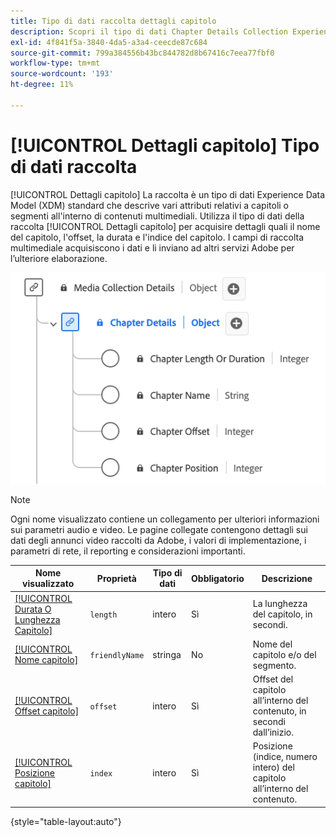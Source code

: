 ```yaml
---
title: Tipo di dati raccolta dettagli capitolo
description: Scopri il tipo di dati Chapter Details Collection Experience Data Model (XDM).
exl-id: 4f841f5a-3840-4da5-a3a4-ceecde87c684
source-git-commit: 799a384556b43bc844782d8b67416c7eea77fbf0
workflow-type: tm+mt
source-wordcount: '193'
ht-degree: 11%

---
```


# [!UICONTROL Dettagli capitolo] Tipo di dati raccolta

[!UICONTROL Dettagli capitolo] La raccolta è un tipo di dati Experience Data Model (XDM) standard che descrive vari attributi relativi a capitoli o segmenti all&#39;interno di contenuti multimediali. Utilizza il tipo di dati della raccolta [!UICONTROL Dettagli capitolo] per acquisire dettagli quali il nome del capitolo, l&#39;offset, la durata e l&#39;indice del capitolo. I campi di raccolta multimediale acquisiscono i dati e li inviano ad altri servizi Adobe per l’ulteriore elaborazione.

![Diagramma del tipo di dati Raccolta dettagli capitolo.](../images/data-types/chapter-details-collection.png)

>[!NOTE]
>
>Ogni nome visualizzato contiene un collegamento per ulteriori informazioni sui parametri audio e video. Le pagine collegate contengono dettagli sui dati degli annunci video raccolti da Adobe, i valori di implementazione, i parametri di rete, il reporting e considerazioni importanti.

| Nome visualizzato | Proprietà | Tipo di dati | Obbligatorio | Descrizione |
|-------------------------------------------------------------------------------------------------------------------------------------------------------------------------|---------------|-----------|----------|---------------------------------------------------|
| [[!UICONTROL Durata O Lunghezza Capitolo]](https://experienceleague.adobe.com/docs/media-analytics/using/implementation/variables/chapter-parameters.html#chapter-length) | `length` | intero | Sì | La lunghezza del capitolo, in secondi. |
| [[!UICONTROL Nome capitolo]](https://experienceleague.adobe.com/docs/media-analytics/using/implementation/variables/chapter-parameters.html#chapter-name) | `friendlyName` | stringa | No | Nome del capitolo e/o del segmento. |
| [[!UICONTROL Offset capitolo]](https://experienceleague.adobe.com/docs/media-analytics/using/implementation/variables/chapter-parameters.html#chapter-offset) | `offset` | intero | Sì | Offset del capitolo all’interno del contenuto, in secondi dall’inizio. |
| [[!UICONTROL Posizione capitolo]](https://experienceleague.adobe.com/docs/media-analytics/using/implementation/variables/chapter-parameters.html#chapter-position) | `index` | intero | Sì | Posizione (indice, numero intero) del capitolo all’interno del contenuto. |

{style="table-layout:auto"}
